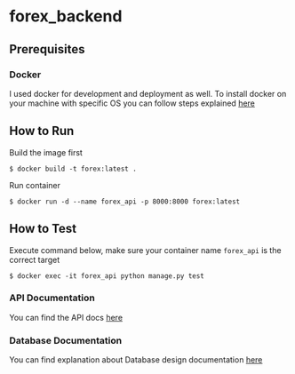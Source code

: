# forex_backend

## Prerequisites ##

### Docker

I used docker for development and deployment as well. To install docker on your machine with specific OS you can follow steps explained [here](https://docs.docker.com/install/)

## How to Run

Build the image first

```
$ docker build -t forex:latest .
```

Run container

```
$ docker run -d --name forex_api -p 8000:8000 forex:latest
```

## How to Test

Execute command below, make sure your container name `forex_api` is the correct target
```
$ docker exec -it forex_api python manage.py test
```

### API Documentation

You can find the API docs [here](https://github.com/fichie23/forex_backend/blob/master/docs/APIDocs.md)


### Database Documentation

You can find explanation about Database design documentation [here](https://github.com/fichie23/forex_backend/blob/master/docs/DBDocs.md)
